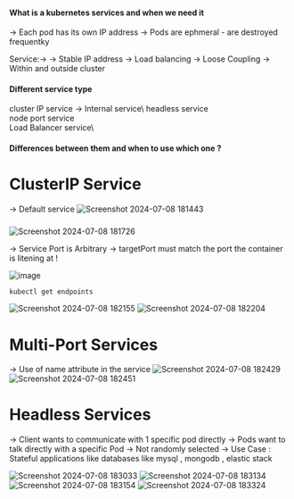 #### What is a kubernetes services and when we need it
-> Each pod has its own IP address
-> Pods are ephmeral - are destroyed frequentky 

Service:->
-> Stable IP address
-> Load balancing 
-> Loose Coupling 
-> Within and outside cluster



#### Different service type
cluster IP service -> Internal service\ 
headless service\
node port service\
Load Balancer service\

#### Differences between them and when to use which one ?

# ClusterIP Service 
-> Default service 
![Screenshot 2024-07-08 181443](https://github.com/adarshadshetty/k8s/assets/136900544/28274291-60bf-4139-8314-89f26178e573)

#####

![Screenshot 2024-07-08 181726](https://github.com/adarshadshetty/k8s/assets/136900544/4561bd1c-a08c-4153-896b-00814a367151)

-> Service Port is Arbitrary
-> targetPort must match the port the container is litening at ! 

![image](https://github.com/adarshadshetty/k8s/assets/136900544/8d04390a-7450-4a6a-b38c-0766672717d1)


```
kubectl get endpoints
```
![Screenshot 2024-07-08 182155](https://github.com/adarshadshetty/k8s/assets/136900544/a310e4fc-323b-4913-8887-4d2a01cb74e5)
![Screenshot 2024-07-08 182204](https://github.com/adarshadshetty/k8s/assets/136900544/c506a920-0cd2-41ed-95df-9108bdbe8381)


# Multi-Port Services
-> Use of name attribute in the service 
![Screenshot 2024-07-08 182429](https://github.com/adarshadshetty/k8s/assets/136900544/d2bad965-d71e-404b-82b2-ea58cb9fb7f7)
![Screenshot 2024-07-08 182451](https://github.com/adarshadshetty/k8s/assets/136900544/6c91a956-2007-4f5f-ada3-95e1d9e43b3d)

# Headless Services
-> Client wants to communicate with 1 specific pod directly
-> Pods want to talk directly with a specific Pod
-> Not randomly selected
-> Use Case : Stateful applications like databases like mysql , mongodb , elastic stack 

![Screenshot 2024-07-08 183033](https://github.com/adarshadshetty/k8s/assets/136900544/a60aa89e-c6d8-465b-af0a-509295796b2d)
![Screenshot 2024-07-08 183134](https://github.com/adarshadshetty/k8s/assets/136900544/4577ad93-ba7e-4334-9138-2ea5453e4584)
![Screenshot 2024-07-08 183154](https://github.com/adarshadshetty/k8s/assets/136900544/e9184bce-f24b-4115-b47b-bdc02f602b15)
![Screenshot 2024-07-08 183324](https://github.com/adarshadshetty/k8s/assets/136900544/3edf3459-394f-41aa-b90f-cfb9c8c9b029)








